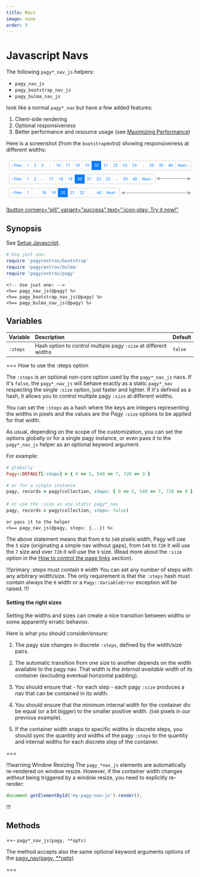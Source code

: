```yaml
---
title: Navs
image: none
order: 3
---
```


# Javascript Navs

The following `pagy*_nav_js` helpers:

- `pagy_nav_js`
- `pagy_bootstrap_nav_js`
- `pagy_bulma_nav_js`

look like a normal `pagy*_nav` but have a few added features:

1. Client-side rendering
2. Optional responsiveness
3. Better performance and resource usage (see [Maximizing Performance](/docs/how-to#maximize-performance))

Here is a screenshot (from the `bootstrap`extra) showing responsiveness at different widths:

![bootstrap_nav_js](/docs/assets/images/bootstrap_nav_js.png)

[!button corners="pill" variant="success" text=":icon-play: Try it now!"](/docs/Practical%20Guide/playground.md#3-demo-app)

## Synopsis

See [Setup Javascript](setup).

```ruby pagy.rb (initializer)
# Use just one:
require 'pagy/extras/bootstrap'
require 'pagy/extras/bulma'
require 'pagy/extras/pagy'
```

```erb Any View
<!-- Use just one: -->
<%== pagy_nav_js(@pagy) %>
<%== pagy_bootstrap_nav_js(@pagy) %>
<%== pagy_bulma_nav_js(@pagy) %>
```

## Variables

| Variable | Description                                                        | Default |
|:---------|:-------------------------------------------------------------------|:--------|
| `:steps` | Hash option to control multiple pagy `:size` at different widths | `false` |

=== How to use the :steps option

The `:steps` is an optional non-core option used by the `pagy*_nav_js` navs. If it's `false`, the `pagy*_nav_js` will behave
exactly as a static `pagy*_nav` respecting the single `:size` option, just faster and lighter. If it's defined as a hash, it
allows you to control multiple pagy `:size` at different widths.

You can set the `:steps` as a hash where the keys are integers representing the widths in pixels and the values are the
Pagy `:size` options to be applied for that width.

As usual, depending on the scope of the customization, you can set the options globally or for a single pagy instance, or even
pass it to the `pagy*_nav_js` helper as an optional keyword argument.

For example:

```ruby pagy.rb (initializer)
# globally
Pagy::DEFAULT[:steps] = { 0 => 5, 540 => 7, 720 => 9 }
```

```ruby Controller
# or for a single instance
pagy, records = pagy(collection, steps: { 0 => 5, 540 => 7, 720 => 9 })

# or use the :size as any static pagy*_nav
pagy, records = pagy(collection, steps: false)
```

```erb
or pass it to the helper
<%== pagy_nav_js(@pagy, steps: {...}) %>
```

The above statement means that from `0` to `540` pixels width, Pagy will use the `5` size (originating a simple nav without gaps),
from `540` to `720` it will use the `7` size and over `720` it will use the `9` size. (Read more about the `:size`
option in the [How to control the page links](/docs/how-to#control-the-page-links) section).

!!!primary :steps must contain `0` width
You can set any number of steps with any arbitrary width/size. The only requirement is that the `:steps` hash must contain always
the `0` width or a `Pagy::VariableError` exception will be raised.
!!!

#### Setting the right sizes

Setting the widths and sizes can create a nice transition between widths or some apparently erratic behavior.

Here is what you should consider/ensure:

1. The pagy size changes in discrete `:steps`, defined by the width/size pairs.

2. The automatic transition from one size to another depends on the width available to the pagy nav. That width is the _internal
   available width_ of its container (excluding eventual horizontal padding).

3. You should ensure that - for each step - each pagy `:size` produces a nav that can be contained in its width.

4. You should ensure that the minimum internal width for the container div be equal (or a bit bigger) to the smaller positive
   width. (`540` pixels in our previous example).

5. If the container width snaps to specific widths in discrete steps, you should sync the quantity and widths of the pagy `:steps`
   to the quantity and internal widths for each discrete step of the container.

===

!!!warning Window Resizing
The `pagy_*nav_js` elements are automatically re-rendered on window resize. However, if the container width changes *without*
being triggered by a window resize, you need to explicitly re-render:

```js
document.getElementById('my-pagy-nav-js').render();
```

!!!

## Methods

==- `pagy*_nav_js(pagy, **opts)`

The method accepts also the same optional keyword arguments options of
the [pagy_nav(pagy, **opts)](/docs/api/frontend#pagy-nav-pagy-opts)

===
